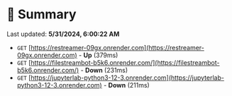 # 📖 Summary
Last updated: **5/31/2024, 6:00:22 AM**

- `GET` [https://restreamer-09gx.onrender.com](https://restreamer-09gx.onrender.com) - **Up** (379ms)
- `GET` [https://filestreambot-b5k6.onrender.com/](https://filestreambot-b5k6.onrender.com/) - **Down** (231ms)
- `GET` [https://jupyterlab-python3-12-3.onrender.com](https://jupyterlab-python3-12-3.onrender.com) - **Down** (211ms)
